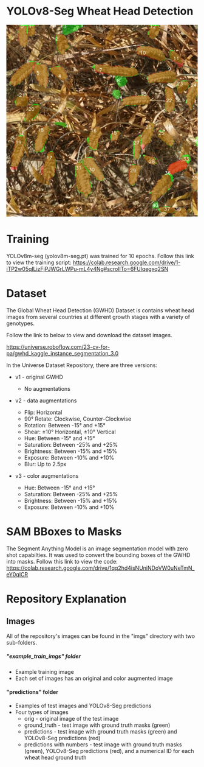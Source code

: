 # YOLOv8-Seg Wheat Head Detection

![alt text](https://github.com/samuelsyoon/yolo_wheat_head_seg/blob/main/imgs/predictions/predictions_with_numbers_0a9f24bdc.jpg)

# Training

YOLOv8m-seg (yolov8m-seg.pt) was trained for 10 epochs. 
Follow this link to view the training script: https://colab.research.google.com/drive/1-iTP2w05qlLizFjPJWGrLWPu-mL4y4Ng#scrollTo=6FUlqegxq2SN

# Dataset
The Global Wheat Head Detection (GWHD) Dataset is contains wheat head images from several countries at different growth stages with a variety of genotypes. 

Follow the link to below to view and download the dataset images.

https://universe.roboflow.com/23-cv-for-pa/gwhd_kaggle_instance_segmentation_3.0

In the Universe Dataset Repository, there are three versions:

* v1 - original GWHD
  * No augmentations

* v2 - data augmentations
  * Flip: Horizontal
  * 90° Rotate: Clockwise, Counter-Clockwise
  * Rotation: Between -15° and +15°
  * Shear: ±10° Horizontal, ±10° Vertical
  * Hue: Between -15° and +15°
  * Saturation: Between -25% and +25%
  * Brightness: Between -15% and +15%
  * Exposure: Between -10% and +10%
  * Blur: Up to 2.5px
 
* v3 - color augmentations
  * Hue: Between -15° and +15°
  * Saturation: Between -25% and +25%
  * Brightness: Between -15% and +15%
  * Exposure: Between -10% and +10%

# SAM BBoxes to Masks
The Segment Anything Model is an image segmentation model with zero shot capabilties.
It was used to convert the bounding boxes of the GWHD into masks.
Follow this link to view the code: https://colab.research.google.com/drive/1qq2hd4isNUniNDoVW0uNeTmN_eY0qICR

# Repository Explanation

## Images
All of the repository's images can be found in the "imgs" directory with two sub-folders.

##### "example_train_imgs" folder
 * Example training image
 * Each set of images has an original and color augmented image

#### "predictions" folder
 * Examples of test images and YOLOv8-Seg predictions 
 * Four types of images
   * orig - original image of the test image
   * ground_truth - test image with ground truth masks (green)
   * predictions - test image with ground truth masks (green) and YOLOv8-Seg predictions (red)
   * predictions with numbers - test image with ground truth masks (green), YOLOv8-Seg predictions (red), and a numerical ID for each wheat head ground truth
